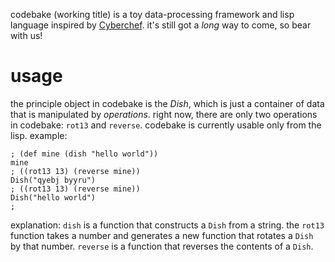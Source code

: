 codebake (working title) is a toy data-processing framework and lisp language inspired by [Cyberchef](https://gchq.github.io/CyberChef/). it's still got a *long* way to come, so bear with us!

# usage
the principle object in codebake is the *Dish*, which is just a container of data that is manipulated by *operations*. right now, there are only two operations in codebake: `rot13` and `reverse`. codebake is currently usable only from the lisp. example:
```
; (def mine (dish "hello world"))
mine
; ((rot13 13) (reverse mine))
Dish("qyebj byyru")
; ((rot13 13) (reverse mine))
Dish("hello world")
;
```

explanation: `dish` is a function that constructs a `Dish` from a string. the `rot13` function takes a number and generates a new function that rotates a `Dish` by that number. `reverse` is a function that reverses the contents of a `Dish`. 
